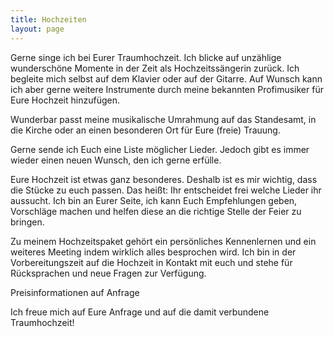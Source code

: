```yaml
---
title: Hochzeiten
layout: page
---
```


Gerne singe ich bei Eurer Traumhochzeit. Ich blicke auf unzählige wunderschöne Momente in der Zeit als Hochzeitssängerin zurück. Ich begleite mich selbst auf dem Klavier oder auf der Gitarre. Auf Wunsch kann ich aber gerne weitere Instrumente durch meine bekannten Profimusiker für Eure Hochzeit hinzufügen.

Wunderbar passt meine musikalische Umrahmung auf das Standesamt, in die Kirche oder an einen besonderen Ort für Eure (freie) Trauung.

Gerne sende ich Euch eine Liste möglicher Lieder. Jedoch gibt es immer wieder einen neuen Wunsch, den ich gerne erfülle.

Eure Hochzeit ist etwas ganz besonderes. Deshalb ist es mir wichtig, dass die Stücke zu euch passen. Das heißt: Ihr entscheidet frei welche Lieder ihr aussucht. Ich bin an Eurer Seite, ich kann Euch Empfehlungen geben, Vorschläge machen und helfen diese an die richtige Stelle der Feier zu bringen.

Zu meinem Hochzeitspaket gehört ein persönliches Kennenlernen und ein weiteres Meeting indem wirklich alles besprochen wird. Ich bin in der Vorbereitungszeit auf die Hochzeit in Kontakt mit euch und stehe für Rücksprachen und neue Fragen zur Verfügung.

Preisinformationen auf Anfrage

Ich freue mich auf Eure Anfrage und auf die damit verbundene Traumhochzeit!
